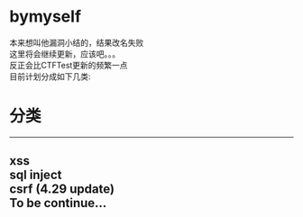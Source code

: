 # bymyself  
本来想叫他漏洞小结的，结果改名失败  
这里将会继续更新，应该吧。。。  
反正会比CTFTest更新的频繁一点  
目前计划分成如下几类:  

# 分类
-----------------  
xss  
sql inject  
csrf (4.29 update)  
To be continue...  
-----------------  


